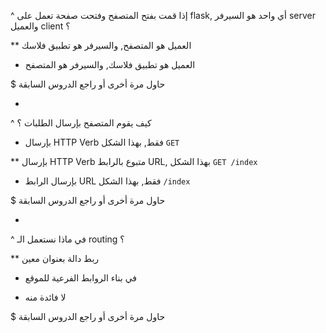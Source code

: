 ^ إذا قمت بفتح المتصفح وفتحت صفحة تعمل على flask, أي واحد هو السيرفر server والعميل client ؟

** العميل هو المتصفح, والسيرفر هو تطبيق فلاسك

* العميل هو تطبيق فلاسك, والسيرفر هو المتصفح

$ حاول مرة أخرى أو راجع الدروس السابقة

-

^ كيف يقوم المتصفح بإرسال الطلبات ؟

* بإرسال HTTP Verb فقط, بهذا الشكل `GET`

** بإرسال HTTP Verb متبوع بالرابط URL, بهذا الشكل `GET /index`

* بإرسال الرابط URL فقط, بهذا الشكل `/index`

$ حاول مرة أخرى أو راجع الدروس السابقة

-

^ في ماذا نستعمل الـ routing ؟

** ربط دالة بعنوان معين

* في بناء الروابط الفرعية للموقع

* لا فائدة منه

$ حاول مرة أخرى أو راجع الدروس السابقة